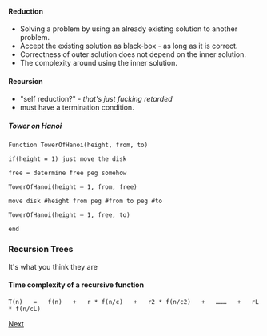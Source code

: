 #### Reduction
- Solving a problem by using an already existing solution to another problem.
- Accept the existing solution as black-box - as long as it is correct.
- Correctness of outer solution does not depend on the inner solution.
- The complexity around using the inner solution.


#### Recursion
- "self reduction?" - *that's just fucking retarded*
- must have a termination condition.

##### Tower on Hanoi
```
Function TowerOfHanoi(height, from, to)

if(height = 1) just move the disk

free = determine free peg somehow

TowerOfHanoi(height – 1, from, free)

move disk #height from peg #from to peg #to

TowerOfHanoi(height – 1, free, to)

end
```


### Recursion Trees
It's what you think they are


#### Time complexity of a recursive function
```
T(n)   =   f(n)   +   r * f(n/c)   +   r2 * f(n/c2)   +   ………   +   rL * f(n/cL)
```



[Next](<Algorithms, Correctness and Efficiency (COMP5180)/7. Merge Sort>)